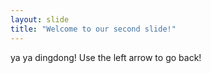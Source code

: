 ```yaml
---
layout: slide
title: "Welcome to our second slide!"
---
```

ya ya dingdong!
Use the left arrow to go back!
